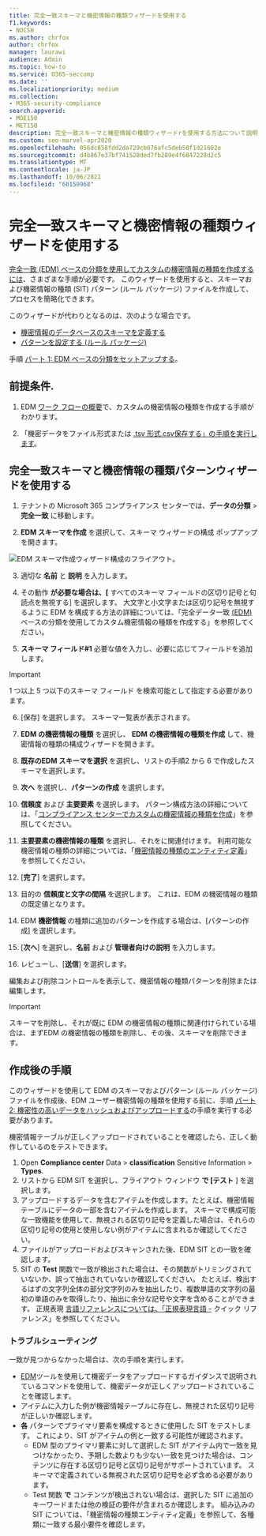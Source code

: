 ```yaml
---
title: 完全一致スキーマと機密情報の種類ウィザードを使用する
f1.keywords:
- NOCSH
ms.author: chrfox
author: chrfox
manager: laurawi
audience: Admin
ms.topic: how-to
ms.service: O365-seccomp
ms.date: ''
ms.localizationpriority: medium
ms.collection:
- M365-security-compliance
search.appverid:
- MOE150
- MET150
description: 完全一致スキーマと機密情報の種類ウィザードrを使用する方法について説明します。
ms.custom: seo-marvel-apr2020
ms.openlocfilehash: 056dc858fdd2da729cb076afc5deb50f1d21602e
ms.sourcegitcommit: d4b867e37bf741528ded7fb289e4f6847228d2c5
ms.translationtype: MT
ms.contentlocale: ja-JP
ms.lasthandoff: 10/06/2021
ms.locfileid: "60150968"
---
```

# <a name="use-the-exact-data-match-schema-and-sensitive-information-type-wizard"></a>完全一致スキーマと機密情報の種類ウィザードを使用する

[完全一致 (EDM) ベースの分類を使用してカスタムの機密情報の種類を作成するには](create-custom-sensitive-information-types-with-exact-data-match-based-classification.md)、さまざまな手順が必要です。  このウィザードを使用すると、スキーマおよび機密情報の種類 (SIT) パターン (ルール パッケージ) ファイルを作成して、プロセスを簡略化できます。

このウィザードが代わりとなるのは、次のような場合です。

- [機密情報のデータベースのスキーマを定義する](create-custom-sensitive-information-types-with-exact-data-match-based-classification.md#define-the-schema-for-your-database-of-sensitive-information)
- [パターンを設定する (ルール パッケージ)](create-custom-sensitive-information-types-with-exact-data-match-based-classification.md#set-up-a-rule-package)

手順 [パート 1: EDM ベースの分類をセットアップする](create-custom-sensitive-information-types-with-exact-data-match-based-classification.md#part-1-set-up-edm-based-classification)。

## <a name="pre-requisites"></a>前提条件.

1. EDM [ワーク フローの概要](create-custom-sensitive-information-types-with-exact-data-match-based-classification.md#the-work-flow-at-a-glance)で、カスタムの機密情報の種類を作成する手順がわかります。

2. 「機密データをファイル形式または [.tsv 形式.csv保存する」の手順を実行します](create-custom-sensitive-information-types-with-exact-data-match-based-classification.md#save-sensitive-data-in-csv-or-tsv-format)。

## <a name="use-the-exact-data-match-schema-and-sensitive-information-type-pattern-wizard"></a>完全一致スキーマと機密情報の種類パターンウィザードを使用する

1. テナントの Microsoft 365 コンプライアンス センターでは、**データの分類** > **完全一致** に移動します。 

2. **EDM スキーマを作成** を選択して、スキーマ ウィザードの構成 ポップアップを開きます。

![EDM スキーマ作成ウィザード構成のフライアウト。](../media/edm-schema-wizard-1.png)

3. 適切な **名前** と **説明** を入力します。

4. その動作 **が必要な場合は、[** すべてのスキーマ フィールドの区切り記号と句読点を無視する] を選択します。 大文字と小文字または区切り記号を無視するように EDM を構成する方法の詳細については、「完全データ一致 [(EDM)](create-custom-sensitive-information-types-with-exact-data-match-based-classification.md)ベースの分類を使用してカスタム機密情報の種類を作成する」を参照してください。

5. **スキーマ フィールド#1** 必要な値を入力し、必要に応じてフィールドを追加します。 

> [!IMPORTANT]
> 1 つ以上 5 つ以下のスキーマ フィールド を検索可能として指定する必要があります。

6. [保存] を選択します。 スキーマ一覧表が表示されます。

7. **EDM の機密情報の種類** を選択し、 **EDM の機密情報の種類を作成** して、機密情報の種類の構成ウィザードを開きます。

8. **既存のEDM スキーマを選択** を選択し、リストの手順2 から 6 で作成したスキーマを選択します。

9. **次へ** を選択し、**パターンの作成** を選択します。

10. **信頼度** および **主要要素** を選択します。  パターン構成方法の詳細については、「[コンプライアンス センターでカスタムの機密情報の種類を作成](create-a-custom-sensitive-information-type.md)」を参照してください。

11.  **主要要素の機密情報の種類** を選択し、それをに関連付けます。 利用可能な機密情報の種類の詳細については、「[機密情報の種類のエンティティ定義](sensitive-information-type-entity-definitions.md)」を参照してください。

12. [**完了**] を選択します。

13. 目的の **信頼度と文字の間隔** を選択します。  これは、EDM の機密情報の種類の既定値となります。

13. EDM **機密情報** の種類に追加のパターンを作成する場合は、[パターンの作成] を選択します。

14. [**次へ**] を選択し、**名前** および **管理者向けの説明** を入力します。

15. レビューし、[**送信**] を選択します。

編集および削除コントロールを表示して、機密情報の種類パターンを削除または編集します。

> [!IMPORTANT]
> スキーマを削除し、それが既に EDM の機密情報の種類に関連付けられている場合は、まずEDM の機密情報の種類を削除し、その後、スキーマを削除できます。

## <a name="post-creation-steps"></a>作成後の手順

このウィザードを使用して EDM のスキーマおよびパターン (ルール パッケージ) ファイルを作成後、EDM ユーザー機密情報の種類を使用する前に、手順 [パート 2: 機密性の高いデータをハッシュおよびアップロードする](create-custom-sensitive-information-types-with-exact-data-match-based-classification.md#part-2-hash-and-upload-the-sensitive-data)の手順を実行する必要があります。

機密情報テーブルが正しくアップロードされていることを確認したら、正しく動作しているのをテストできます。

1. Open **Compliance center** Data  >  **classification** Sensitive Information  >  **Types**.
2. リストから EDM SIT を選択し、フライアウト ウィンドウ **で [テスト** ] を選択します。 
3. アップロードするデータを含むアイテムを作成します。たとえば、機密情報テーブルにデータの一部を含むアイテムを作成します。 スキーマで構成可能な一致機能を使用して、無視される区切り記号を定義した場合は、それらの区切り記号の使用と使用しない例がアイテムに含まれるか確認してください。
4. ファイルがアップロードおよびスキャンされた後、EDM SIT との一致を確認します。
5. SIT の **Test** 関数で一致が検出された場合は、その関数がトリミングされていないか、誤って抽出されていないか確認してください。 たとえば、検出するはずの文字列全体の部分文字列のみを抽出したり、複数単語の文字列の最初の単語のみを取得したり、抽出に余分な記号や文字を含めることができます。 正規表現 [言語リファレンスについては、「正規表現言語 -](/dotnet/standard/base-types/regular-expression-language-quick-reference) クイック リファレンス」を参照してください。 

### <a name="troubleshooting"></a>トラブルシューティング

一致が見つからなかった場合は、次の手順を実行します。
- [EDM](create-custom-sensitive-information-types-with-exact-data-match-based-classification.md)ツールを使用して機密データをアップロードするガイダンスで説明されているコマンドを使用して、機密データが正しくアップロードされていることを確認します。
- アイテムに入力した例が機密情報テーブルに存在し、無視された区切り記号が正しいか確認します。
- **各** パターンでプライマリ要素を構成するときに使用した SIT をテストします。 これにより、SIT がアイテムの例と一致する可能性が確認されます。 
  -  EDM 型のプライマリ要素に対して選択した SIT がアイテム内で一致を見つけなかったり、予期した数よりも少ない一致を見つけた場合は、コンテンツに存在する区切り記号と区切り記号がサポートされています。 スキーマで定義されている無視された区切り記号を必ず含める必要があります。 
  -  Test 関数 **で** コンテンツが検出されない場合は、選択した SIT に追加のキーワードまたは他の検証の要件が含まれるか確認します。 組み込みの SIT については[](sensitive-information-type-entity-definitions.md)、「機密情報の種類エンティティ定義」を参照して、各種類に一致する最小要件を確認します。
